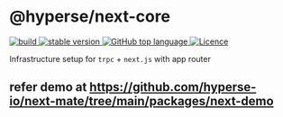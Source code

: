 # @hyperse/next-core

<p align="left">
  <a aria-label="Build" href="https://github.com/hyperse-io/next-mate/actions?query=workflow%3ACI">
    <img alt="build" src="https://img.shields.io/github/actions/workflow/status/hyperse-io/ts-node-paths/ci-integrity.yml?branch=main&label=ci&logo=github&style=flat-quare&labelColor=000000" />
  </a>
  <a aria-label="stable version" href="https://www.npmjs.com/package/@hyperse/next-core">
    <img alt="stable version" src="https://img.shields.io/npm/v/%40hyperse%2Fnext-core?branch=main&label=version&logo=npm&style=flat-quare&labelColor=000000" />
  </a>
  <a aria-label="Top language" href="https://github.com/hyperse-io/next-mate/search?l=typescript">
    <img alt="GitHub top language" src="https://img.shields.io/github/languages/top/hyperse-io/next-mate?style=flat-square&labelColor=000&color=blue">
  </a>
  <a aria-label="Licence" href="https://github.com/hyperse-io/next-mate/blob/main/LICENSE">
    <img alt="Licence" src="https://img.shields.io/github/license/hyperse-io/next-mate?style=flat-quare&labelColor=000000" />
  </a>
</p>

Infrastructure setup for `trpc` + `next.js` with app router

## refer demo at https://github.com/hyperse-io/next-mate/tree/main/packages/next-demo

